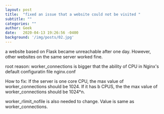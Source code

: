 ```yaml
---
layout: post
title:  "fixed an issue that a website could not be visited "
subtitle: ""
categories: ""
author: Geek
date:   2020-04-13 19:26:56 -0400
background: '/img/posts/02.jpg'
---
```

a website based on Flask became unreachable after one day. However, other websites on the same server worked fine.

root reason:
worker_connections is bigger that the ability of CPU in Nginx's default configuratin file nginx.conf

How to fix:
If the server is one core CPU, the max value of worker_connections should be 1024.
If it has b CPUS, the the max value of worker_connections should be 1024*n.

worker_rlimit_nofile is also needed to change. Value is same as worker_connections.
